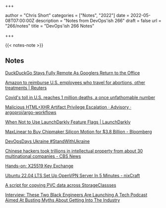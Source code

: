 +++

author = "Chris Short"
categories = ["Notes", "2022"]
date = 2022-05-08T07:00:00Z
description = "Notes from DevOps'ish 266"
draft = false
url = "266/notes"
title = "DevOps'ish 266 Notes"

+++

{{< notes-note >}}

## Notes

[DuckDuckGo Stays Fully Remote As Googlers Return to the Office](https://www.businessinsider.com/duckduckgo-stays-fully-remote-as-googlers-return-to-the-office-2022-4)

[Amazon to reimburse U.S. employees who travel for abortions, other treatments | Reuters](https://www.reuters.com/business/retail-consumer/amazon-reimburse-us-employees-who-travel-treatments-including-abortions-2022-05-02/)

[Covid's toll in U.S. reaches 1 million deaths, a once unfathomable number](https://www.nbcnews.com/news/us-news/covids-toll-us-reaches-1-million-deaths-unfathomable-number-rcna22105)

[Malicious HTML+XHR Artifact Privilege Escalation · Advisory · argoproj/argo-workflows](https://github.com/argoproj/argo-workflows/security/advisories/GHSA-cmv8-6362-r5w9)

[When Not to Use LaunchDarkly Feature Flags | LaunchDarkly](https://launchdarkly.com/blog/when-not-to-use-feature-flags/)

[MaxLinear to Buy Chipmaker Silicon Motion for $3.8 Billion - Bloomberg](https://www.bloomberg.com/news/articles/2022-05-04/maxlinear-is-said-to-be-in-talks-to-buy-chipmaker-silicon-motion)

[DevOpsDays Ukraine #StandWithUkraine](https://devopsdays.com.ua/#donation)

[Chinese hackers took trillions in intellectual property from about 30 multinational companies - CBS News](https://www.cbsnews.com/news/chinese-hackers-took-trillions-in-intellectual-property-from-about-30-multinational-companies/)

[Hands-on: X25519 Key Exchange](https://x25519.ulfheim.net/)

[Ubuntu 22.04 LTS Set Up OpenVPN Server In 5 Minutes - nixCraft](https://www.cyberciti.biz/faq/ubuntu-22-04-lts-set-up-openvpn-server-in-5-minutes/)

[A script for copying PVC data across StorageClassses](https://vadosware.io/post/cross-storageclass-pvc-copying-script/)

[Interview: These Two Black Engineers Are Launching A Tech Podcast Aimed At Busting Myths About Getting Into The Industry](https://peopleofcolorintech.com/break-into-tech/interview-these-two-black-engineers-are-launching-a-tech-podcast-aimed-at-busting-myths-about-getting-into-the-industry/)
